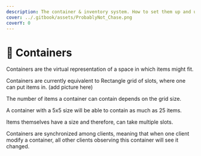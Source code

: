 ```yaml
---
description: The container & inventory system. How to set them up and use in-game.
cover: ../.gitbook/assets/ProbablyNot_Chase.png
coverY: 0
---
```


# 🧰 Containers

Containers are the virtual representation of a space in which items might fit.

Containers are currently equivalent to Rectangle grid of slots, where one can put items in. (add picture here)

The number of items a container can contain depends on the grid size.

A container with a 5x5 size will be able to contain as much as 25 items.

Items themselves have a size and therefore, can take multiple slots.

Containers are synchronized among clients, meaning that when one client modify a container, all other clients observing this container will see it changed.
